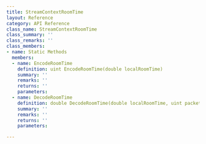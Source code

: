 ```yaml
---
title: StreamContextRoomTime
layout: Reference
category: API Reference
class_name: StreamContextRoomTime
class_summary: ''
class_remarks: ''
class_members:
- name: Static Methods
  members:
  - name: EncodeRoomTime
    definition: uint EncodeRoomTime(double localRoomTime)
    summary: ''
    remarks: ''
    returns: ''
    parameters: 
  - name: DecodeRoomTime
    definition: double DecodeRoomTime(double localRoomTime, uint packetRoomTime)
    summary: ''
    remarks: ''
    returns: ''
    parameters: 

---
```

